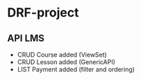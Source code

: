 # DRF-project
## API LMS 
+ CRUD Course added (ViewSet)
+ CRUD Lesson added (GenericAPI)
+ LIST Payment added (filter and ordering)
